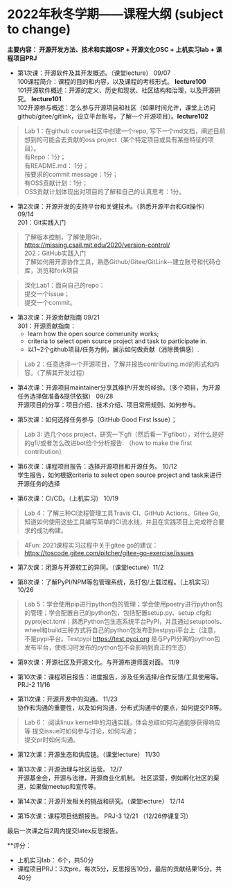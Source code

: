 # 2022年秋冬学期——课程大纲 (subject to change)

**主要内容： 开源开发方法、技术和实践OSP + 开源文化OSC + 上机实习lab  + 课程项目PRJ**

* 第1次课：开源软件及其开发概述。（课堂lecture）  09/07  
100课程简介：课程的目的和内容，以及课程的考核形式。  **lecture100**    
101开源软件概述：开源的定义、历史和现状、社区结构和治理，以及开源研究。 **lecture101**  
102开源参与概述：怎么参与开源项目和社区（如果时间允许，课堂上访问github/gitee/gitlink，设立平台账号，了解一个开源项目）。**lecture102** 

> Lab 1：在github course社区中创建一个repo, 写下一个md文档，阐述目前想到的可能会去贡献的oss project（某个特定项目或具有某些特征的项目）。   
  > 有Repo：1分；   
  >  有README.md： 1分；  
  > 按要求的commit message：1分；  
  > 有OSS贡献计划：1分；  
  > OSS贡献计划体现出对项目的了解和自己的认真思考：1分。  


* 第2次课：开源开发的支持平台和关键技术。（熟悉开源平台和Git操作）     09/14      
201：Git实践入门  
> 了解版本控制，了解使用Git，https://missing.csail.mit.edu/2020/version-control/   
202：GitHub实践入门    
> 了解如何用开源协作工具，熟悉Github/Gitee/GitLink--建立账号和代码仓库，浏览和fork项目

> 深化Lab1：面向自己的repo：  
  >	提交一个issue；  
  >	提交一个commit。  


* 第3次课：开源贡献指南       09/21   
301：开源贡献指南：  
  - learn how the open source community works;    
  - criteria to select open source project and task to participate in.  
  - 以1~2个github项目/任务为例，展示如何做贡献（消除畏惧感）.

> Lab 2：任意选择一个开源项目，了解并报告contributing.md的形式和内容。（了解其开发过程） 


* 第4次课：开源项目maintainer分享其维护/开发的经验。（多个项目，为开源任务选择做准备&提供依据）  	 09/28     
开源项目的分享：项目介绍、技术介绍、项目常用规则、如何参与。    


* 第5次课：如何选择任务参与（GitHub Good First Issue）；    
> Lab 3: 选几个oss project，研究一下gfi（然后看一下gfibot），对什么是好的gfi/或者怎么改进bot给个分析报告. （how to make the first contribution）


* 第6次课：课程项目报告：选择开源项目和开源任务。      10/12    
学生报告，如何根据criteria to select open source project and task来进行开源任务的选择


* 第6次课：CI/CD。（上机实习）    10/19  

> Lab 4：了解三种CI流程管理工具Travis CI、GitHub Actions、Gitee Go, 知道如何使用这些工具编写简单的CI流水线，并且在实践项目上完成符合要求的成功构建。   

> 4Fun: 2021课程实习过程中关于gitee go的建议：https://toscode.gitee.com/pitcher/gitee-go-exercise/issues  


* 第7次课：闭源与开源软工的异同。（课堂lecture）11/2


* 第8次课：了解PyPI/NPM等包管理系统，及打包/上载过程。（上机实习） 10/26

> Lab 5：学会使用pip进行python包的管理；学会使用poetry进行python包的管理；学会配置自己的python包，包括配置setup.py、setup.cfg和pyproject.toml；熟悉Python包生态系统平台PyPI，并且通过setuptools、wheel和build三种方式将自己的python包发布到testpypi平台上（注意，不是pypi平台。Testpypi https://test.pypi.org 是与PyPI分离的python包发布平台，使练习时发布的python包不会影响到真正的生态）	


* 第9次课：开源社区及开源文化。与开源布道师面对面。 11/9


* 第10次课：课程项目报告：进度报告，涉及任务选择/合作反馈/工具使用等。 PRJ-2  11/16


* 第11次课：开源开发中的沟通。    11/23    
协作和沟通的重要性，以及如何沟通，分布式沟通中的要点，如何提交PR等。

> Lab 6： 阅读linux kernel中的沟通实践，体会总结如何沟通能够获得响应等
  >提交issue时如何参与讨论，如何沟通；     
  >提交pr时如何沟通。


* 第12次课：开源生态和供应链。（课堂lecture）		11/30


* 第13次课：开源治理与社区运营。	  12/7    
  开源基金会，开源与法律，开源商业化机制。
  社区运营，例如孵化社区的渠道，如果做meetup和宣传等。 


* 第14次课：开源开发相关的挑战和研究。（课堂lecture）	    12/14


* 第15次课：课程项目结题报告。 PRJ-3   12/21  （12/26停课复习）


最后一次课之后2周内提交latex反思报告。


**评分： 
-	上机实习lab： 6个，共50分
-	课程项目PRJ：3次pre，每次5分，反思报告10分，最后的贡献结果15分，共40分

